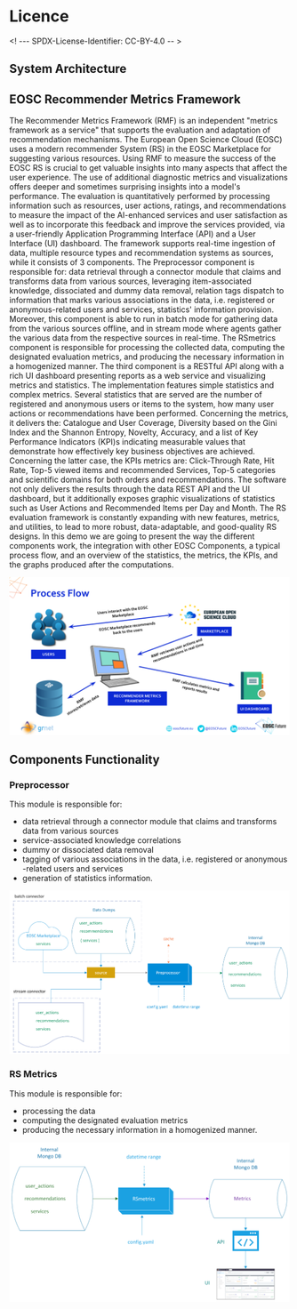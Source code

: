 # Licence

<! --- SPDX-License-Identifier: CC-BY-4.0  -- >

## System Architecture

## EOSC Recommender Metrics Framework
The Recommender Metrics Framework (RMF) is an independent "metrics framework as a service" that supports the evaluation and adaptation of recommendation mechanisms. The European Open Science Cloud (EOSC) uses a modern recommender System (RS) in the EOSC Marketplace for suggesting various resources. Using RMF to measure the success of the EOSC RS is crucial to get valuable insights into many aspects that affect the user experience. The use of additional diagnostic metrics and visualizations offers deeper and sometimes surprising insights into a model's performance. The evaluation is quantitatively performed by processing information such as resources, user actions, ratings, and recommendations to measure the impact of the AI-enhanced services and user satisfaction as well as to incorporate this feedback and improve the services provided, via a user-friendly Application Programming Interface (API)  and a User Interface (UI) dashboard. The framework supports real-time ingestion of data, multiple resource types and recommendation systems as sources, while it consists of 3 components. The Preprocessor component is responsible for: data retrieval through a connector module that claims and transforms data from various sources, leveraging item-associated knowledge, dissociated and dummy data removal, relation tags dispatch to information that marks various associations in the data, i.e. registered or anonymous-related users and services, statistics' information provision. Moreover, this component is able to run in batch mode for gathering data from the various sources offline, and in stream mode where agents gather the various data from the respective sources in real-time. The RSmetrics component is responsible for processing the collected data, computing the designated evaluation metrics, and producing the necessary information in a homogenized manner. The third component is a RESTful API along with a rich UI dashboard presenting reports as a web service and visualizing metrics and statistics. The implementation features simple statistics and complex metrics. Several statistics that are served are the number of registered and anonymous users or items to the system, how many user actions or recommendations have been performed. Concerning the metrics, it delivers the: Catalogue and User Coverage, Diversity based on the Gini Index and the Shannon Entropy, Novelty, Accuracy, and a list of  Key Performance Indicators (KPI)s indicating measurable values that demonstrate how effectively key business objectives are achieved. Concerning the latter case, the KPIs metrics are: Click-Through Rate, Hit Rate, Top-5 viewed items and recommended Services, Top-5 categories and scientific domains for both orders and recommendations. The software not only delivers the results through the data REST API and the UI dashboard, but it additionally exposes graphic visualizations of statistics such as User Actions and Recommended Items per Day and Month. The RS evaluation framework is constantly expanding with new features, metrics, and utilities, to lead to more robust, data-adaptable, and good-quality RS designs. In this demo we are going to present the way the different components work, the integration with other EOSC Components, a typical process flow, and an overview of the statistics, the metrics, the KPIs, and the graphs produced after the computations.

![Flow](assets/flow.png)

## Components Functionality

### Preprocessor
This module is responsible for:
* data retrieval through a connector module that claims and transforms data from various sources
* service-associated knowledge correlations
* dummy or dissociated data removal
* tagging of various associations in the data, i.e. registered or anonymous -related users and services
* generation of statistics information. 

![Preprocessor](assets/preprocessor.png)

### RS Metrics
This module is responsible for:
* processing the data
* computing the designated evaluation metrics
* producing the necessary information in a homogenized manner.

![RSMetrics](assets/rsmetrics.png)
